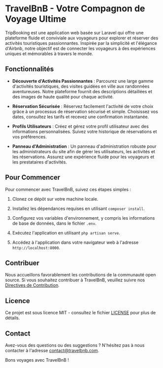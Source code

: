 # TravelBnB - Votre Compagnon de Voyage Ultime

TripBooking est une application web basée sur Laravel qui offre une plateforme fluide et conviviale aux voyageurs pour explorer et réserver des activités touristiques passionnantes. Inspirée par la simplicité et l'élégance d'Airbnb, notre objectif est de connecter les voyageurs à des expériences uniques et mémorables à travers le monde.

## Fonctionnalités

- **Découverte d'Activités Passionnantes** : Parcourez une large gamme d'activités touristiques, des visites guidées en ville aux randonnées aventureuses. Notre plateforme fournit des descriptions détaillées et des images de haute qualité pour chaque activité.

- **Réservation Sécurisée** : Réservez facilement l'activité de votre choix grâce à un processus de réservation sécurisé et simple. Choisissez vos dates, consultez les tarifs et recevez une confirmation instantanée.

- **Profils Utilisateurs** : Créez et gérez votre profil utilisateur avec des informations personnalisées. Suivez votre historique de réservations et vos préférences.

- **Panneau d'Administration** : Un panneau d'administration robuste pour les administrateurs du site afin de gérer les utilisateurs, les activités et les réservations. Assurez une expérience fluide pour les voyageurs et les prestataires d'activités.

## Pour Commencer

Pour commencer avec TravelBnB, suivez ces étapes simples :

1. Clonez ce dépôt sur votre machine locale.

2. Installez les dépendances requises en utilisant `composer install`.

3. Configurez vos variables d'environnement, y compris les informations de base de données, dans le fichier `.env`.

4. Exécutez l'application en utilisant `php artisan serve`.

5. Accédez à l'application dans votre navigateur web à l'adresse `http://localhost:8000`.

## Contribuer

Nous accueillons favorablement les contributions de la communauté open source. Si vous souhaitez contribuer à TravelBnB, veuillez suivre nos [Directives de Contribution](CONTRIBUTING.md).

## Licence

Ce projet est sous licence MIT - consultez le fichier [LICENSE](LICENSE) pour plus de détails.

## Contact

Avez-vous des questions ou des suggestions ? N'hésitez pas à nous contacter à l'adresse contact@travelbnb.com.

Bons voyages avec TravelBnB !
